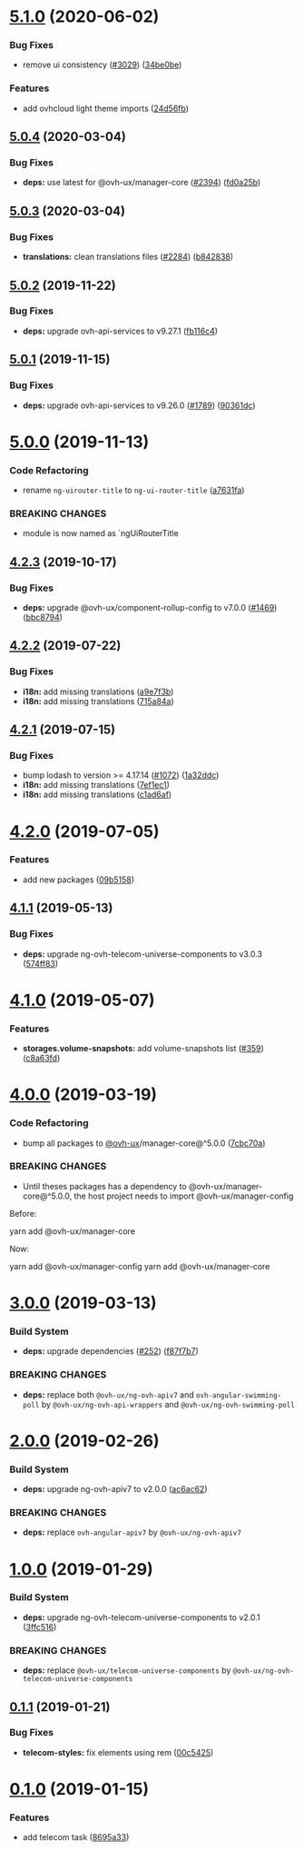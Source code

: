 # [5.1.0](https://github.com/ovh/manager/compare/@ovh-ux/manager-telecom-task@5.0.4...@ovh-ux/manager-telecom-task@5.1.0) (2020-06-02)


### Bug Fixes

* remove ui consistency ([#3029](https://github.com/ovh/manager/issues/3029)) ([34be0be](https://github.com/ovh/manager/commit/34be0bea216d575254017265d5650dace12ae582))


### Features

* add ovhcloud light theme imports ([24d56fb](https://github.com/ovh/manager/commit/24d56fb62a949e01de5f9929c0fe53239c889a59))



## [5.0.4](https://github.com/ovh/manager/compare/@ovh-ux/manager-telecom-task@5.0.3...@ovh-ux/manager-telecom-task@5.0.4) (2020-03-04)


### Bug Fixes

* **deps:** use latest for @ovh-ux/manager-core ([#2394](https://github.com/ovh/manager/issues/2394)) ([fd0a25b](https://github.com/ovh/manager/commit/fd0a25b11bd5119649daf3b1605bb56bf70f3ff9))



## [5.0.3](https://github.com/ovh/manager/compare/@ovh-ux/manager-telecom-task@5.0.2...@ovh-ux/manager-telecom-task@5.0.3) (2020-03-04)


### Bug Fixes

* **translations:** clean translations files ([#2284](https://github.com/ovh/manager/issues/2284)) ([b842838](https://github.com/ovh/manager/commit/b842838fc54abd206c512fc2372a4ce39127ad24))



## [5.0.2](https://github.com/ovh/manager/compare/@ovh-ux/manager-telecom-task@5.0.1...@ovh-ux/manager-telecom-task@5.0.2) (2019-11-22)


### Bug Fixes

* **deps:** upgrade ovh-api-services to v9.27.1 ([fb116c4](https://github.com/ovh/manager/commit/fb116c4a0e9085c71e8fe1266b818f3464e5bc94))



## [5.0.1](https://github.com/ovh/manager/compare/@ovh-ux/manager-telecom-task@5.0.0...@ovh-ux/manager-telecom-task@5.0.1) (2019-11-15)


### Bug Fixes

* **deps:** upgrade ovh-api-services to v9.26.0 ([#1789](https://github.com/ovh/manager/issues/1789)) ([90361dc](https://github.com/ovh/manager/commit/90361dc945014853db1cf4535e2d5b89b67efbea))



# [5.0.0](https://github.com/ovh/manager/compare/@ovh-ux/manager-telecom-task@4.2.3...@ovh-ux/manager-telecom-task@5.0.0) (2019-11-13)


### Code Refactoring

* rename `ng-uirouter-title` to `ng-ui-router-title` ([a7631fa](https://github.com/ovh/manager/commit/a7631fac619f9052cac9ab7770bc31b8631b8285))


### BREAKING CHANGES

* module is now named as `ngUiRouterTitle



## [4.2.3](https://github.com/ovh-ux/manager/compare/@ovh-ux/manager-telecom-task@4.2.2...@ovh-ux/manager-telecom-task@4.2.3) (2019-10-17)


### Bug Fixes

* **deps:** upgrade @ovh-ux/component-rollup-config to v7.0.0 ([#1469](https://github.com/ovh-ux/manager/issues/1469)) ([bbc8794](https://github.com/ovh-ux/manager/commit/bbc8794))



## [4.2.2](https://github.com/ovh-ux/manager/compare/@ovh-ux/manager-telecom-task@4.2.1...@ovh-ux/manager-telecom-task@4.2.2) (2019-07-22)


### Bug Fixes

* **i18n:** add missing translations ([a9e7f3b](https://github.com/ovh-ux/manager/commit/a9e7f3b))
* **i18n:** add missing translations ([715a84a](https://github.com/ovh-ux/manager/commit/715a84a))



## [4.2.1](https://github.com/ovh-ux/manager/compare/@ovh-ux/manager-telecom-task@4.2.0...@ovh-ux/manager-telecom-task@4.2.1) (2019-07-15)


### Bug Fixes

* bump lodash to version >= 4.17.14 ([#1072](https://github.com/ovh-ux/manager/issues/1072)) ([1a32ddc](https://github.com/ovh-ux/manager/commit/1a32ddc))
* **i18n:** add missing translations ([7ef1ec1](https://github.com/ovh-ux/manager/commit/7ef1ec1))
* **i18n:** add missing translations ([c1ad6af](https://github.com/ovh-ux/manager/commit/c1ad6af))



# [4.2.0](https://github.com/ovh-ux/manager/compare/@ovh-ux/manager-telecom-task@4.1.1...@ovh-ux/manager-telecom-task@4.2.0) (2019-07-05)


### Features

* add new packages ([09b5158](https://github.com/ovh-ux/manager/commit/09b5158))



## [4.1.1](https://github.com/ovh-ux/manager/compare/@ovh-ux/manager-telecom-task@4.1.0...@ovh-ux/manager-telecom-task@4.1.1) (2019-05-13)


### Bug Fixes

* **deps:** upgrade ng-ovh-telecom-universe-components to v3.0.3 ([574ff83](https://github.com/ovh-ux/manager/commit/574ff83))



# [4.1.0](https://github.com/ovh-ux/manager/compare/@ovh-ux/manager-telecom-task@4.0.0...@ovh-ux/manager-telecom-task@4.1.0) (2019-05-07)


### Features

* **storages.volume-snapshots:** add volume-snapshots list ([#359](https://github.com/ovh-ux/manager/issues/359)) ([c8a63fd](https://github.com/ovh-ux/manager/commit/c8a63fd))



# [4.0.0](https://github.com/ovh-ux/manager/compare/@ovh-ux/manager-telecom-task@3.0.0...@ovh-ux/manager-telecom-task@4.0.0) (2019-03-19)


### Code Refactoring

* bump all packages to [@ovh-ux](https://github.com/ovh-ux)/manager-core@^5.0.0 ([7cbc70a](https://github.com/ovh-ux/manager/commit/7cbc70a))


### BREAKING CHANGES

* Until theses packages has a dependency to @ovh-ux/manager-core@^5.0.0, the host project needs to import @ovh-ux/manager-config

Before:

yarn add @ovh-ux/manager-core

Now:

yarn add @ovh-ux/manager-config
yarn add @ovh-ux/manager-core



# [3.0.0](https://github.com/ovh-ux/manager/compare/@ovh-ux/manager-telecom-task@2.0.0...@ovh-ux/manager-telecom-task@3.0.0) (2019-03-13)


### Build System

* **deps:** upgrade dependencies ([#252](https://github.com/ovh-ux/manager/issues/252)) ([f87f7b7](https://github.com/ovh-ux/manager/commit/f87f7b7))


### BREAKING CHANGES

* **deps:** replace both `@ovh-ux/ng-ovh-apiv7` and `ovh-angular-swimming-poll` by `@ovh-ux/ng-ovh-api-wrappers` and `@ovh-ux/ng-ovh-swimming-poll`



# [2.0.0](https://github.com/ovh-ux/manager/compare/@ovh-ux/manager-telecom-task@1.0.0...@ovh-ux/manager-telecom-task@2.0.0) (2019-02-26)


### Build System

* **deps:** upgrade ng-ovh-apiv7 to v2.0.0 ([ac6ac62](https://github.com/ovh-ux/manager/commit/ac6ac62))


### BREAKING CHANGES

* **deps:** replace `ovh-angular-apiv7` by `@ovh-ux/ng-ovh-apiv7`



# [1.0.0](https://github.com/ovh-ux/manager/compare/@ovh-ux/manager-telecom-task@0.1.1...@ovh-ux/manager-telecom-task@1.0.0) (2019-01-29)


### Build System

* **deps:** upgrade ng-ovh-telecom-universe-components to v2.0.1 ([3ffc516](https://github.com/ovh-ux/manager/commit/3ffc516))


### BREAKING CHANGES

* **deps:** replace `@ovh-ux/telecom-universe-components` by `@ovh-ux/ng-ovh-telecom-universe-components`



## [0.1.1](https://github.com/ovh-ux/manager/compare/@ovh-ux/manager-telecom-task@0.1.0...@ovh-ux/manager-telecom-task@0.1.1) (2019-01-21)


### Bug Fixes

* **telecom-styles:** fix elements using rem ([00c5425](https://github.com/ovh-ux/manager/commit/00c5425))



# [0.1.0](https://github.com/ovh-ux/manager/compare/@ovh-ux/manager-telecom-task@0.0.0...@ovh-ux/manager-telecom-task@0.1.0) (2019-01-15)


### Features

* add telecom task ([8695a33](https://github.com/ovh-ux/manager/commit/8695a33))



